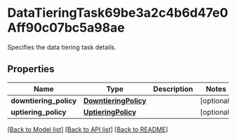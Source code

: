 # DataTieringTask69be3a2c4b6d47e0Aff90c07bc5a98ae

Specifies the data tiering task details.

## Properties
Name | Type | Description | Notes
------------ | ------------- | ------------- | -------------
**downtiering_policy** | [**DowntieringPolicy**](DowntieringPolicy.md) |  | [optional] 
**uptiering_policy** | [**UptieringPolicy**](UptieringPolicy.md) |  | [optional] 

[[Back to Model list]](../README.md#documentation-for-models) [[Back to API list]](../README.md#documentation-for-api-endpoints) [[Back to README]](../README.md)


